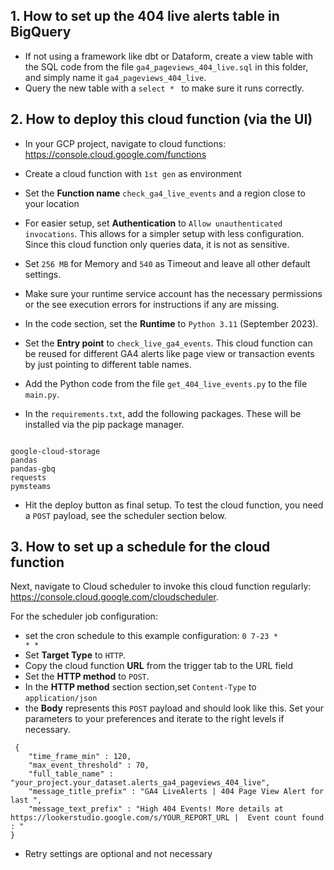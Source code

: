 ## 1. How to set up the 404 live alerts table in BigQuery

* If not using a framework like dbt or Dataform, create a view table with the SQL code from the file <code>ga4_pageviews_404_live.sql</code> in this folder, and simply name it <code>ga4_pageviews_404_live</code>.
* Query the new table with a <code>select * </code> to make sure it runs correctly.

## 2. How to deploy this cloud function (via the UI)

* In your GCP project, navigate to cloud functions: <https://console.cloud.google.com/functions>
* Create a cloud function with <code>1st gen</code> as environment
* Set the **Function name** <code>check_ga4_live_events</code> and a region close to your location
* For easier setup, set **Authentication** to <code>Allow unauthenticated invocations</code>. This allows for a simpler setup with less configuration. Since this cloud function only queries data, it is not as sensitive.
* Set <code>256 MB</code> for Memory and <code>540</code> as Timeout and leave all other default settings.
* Make sure your runtime service account has the necessary permissions or the see execution errors for instructions if any are missing.

* In the code section, set the **Runtime** to <code>Python 3.11</code> (September 2023).
* Set the **Entry point** to <code>check_live_ga4_events</code>. This cloud function can be reused for different GA4 alerts like page view or transaction events by just pointing to different table names.
* Add the Python code from the file <code>get_404_live_events.py</code> to the file <code>main.py</code>.
* In the <code>requirements.txt</code>, add the following packages. These will be installed via the pip package manager.
```

google-cloud-storage
pandas
pandas-gbq
requests
pymsteams
```
* Hit the deploy button as final setup. To test the cloud function, you need a <code>POST</code> payload, see the scheduler section below.

## 3. How to set up a schedule for the cloud function
Next, navigate to Cloud scheduler to invoke this cloud function regularly: <https://console.cloud.google.com/cloudscheduler>.

For the scheduler job configuration:

* set the cron schedule to this example configuration: <code>0 7-23 * * *</code>
* Set **Target Type** to <code>HTTP</code>.
* Copy the cloud function **URL** from the trigger tab to the URL field
* Set the **HTTP method** to <code>POST</code>.
* In the **HTTP method** section section,set <code>Content-Type</code> to <code>application/json</code>
* the **Body** represents this <code>POST</code> payload and should look like this. Set your parameters to your preferences and iterate to the right levels if necessary.
```
 {
    "time_frame_min" : 120,
    "max_event_threshold" : 70,
    "full_table_name" : "your_project.your_dataset.alerts_ga4_pageviews_404_live",
    "message_title_prefix" : "GA4 LiveAlerts | 404 Page View Alert for last ",
    "message_text_prefix" : "High 404 Events! More details at https://lookerstudio.google.com/s/YOUR_REPORT_URL |  Event count found : "
} 
```
* Retry settings are optional and not necessary